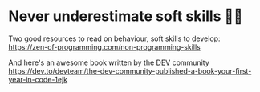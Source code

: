 # Never underestimate soft skills 👩‍🎤

Two good resources to read on behaviour, soft skills to develop:
https://zen-of-programming.com/non-programming-skills

And here's an awesome book written by the [DEV](https://dev.to) community
https://dev.to/devteam/the-dev-community-published-a-book-your-first-year-in-code-1ejk
